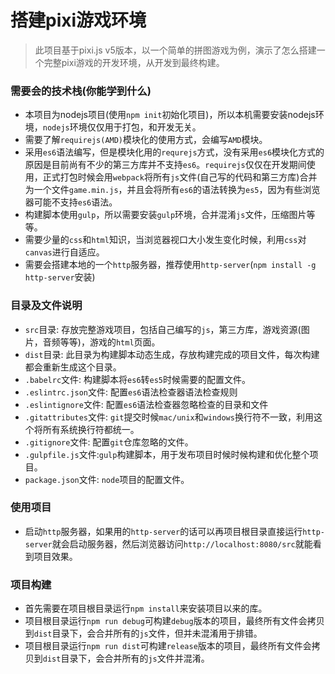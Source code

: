 # 搭建pixi游戏环境
>此项目基于pixi.js v5版本，以一个简单的拼图游戏为例，演示了怎么搭建一个完整pixi游戏的开发环境，从开发到最终构建。

### 需要会的技术栈(你能学到什么)
* 本项目为nodejs项目(使用`npm init`初始化项目)，所以本机需要安装nodejs环境，`nodejs`环境仅仅用于打包，和开发无关。
* 需要了解`requirejs(AMD)`模块化的使用方式，会编写`AMD`模块。
* 采用`es6`语法编写，但是模块化用的`requrejs`方式，没有采用`es6`模块化方式的原因是目前尚有不少的第三方库并不支持`es6`。`requirejs`仅仅在开发期间使用，正式打包时候会用`webpack`将所有`js`文件(自己写的代码和第三方库)合并为一个文件`game.min.js`，并且会将所有`es6`的语法转换为`es5`，因为有些浏览器可能不支持`es6`语法。
* 构建脚本使用`gulp`，所以需要安装`gulp`环境，合并混淆`js`文件，压缩图片等等。
* 需要少量的`css`和`html`知识，当浏览器视口大小发生变化时候，利用`css`对`canvas`进行自适应。
* 需要会搭建本地的一个`http`服务器，推荐使用`http-server`(`npm install -g http-server`安装)

### 目录及文件说明
* `src`目录: 存放完整游戏项目，包括自己编写的`js`，第三方库，游戏资源(图片，音频等等)，游戏的`html`页面。
* `dist`目录: 此目录为构建脚本动态生成，存放构建完成的项目文件，每次构建都会重新生成这个目录。
* `.babelrc`文件: 构建脚本将`es6`转`es5`时候需要的配置文件。
* `.eslintrc.json`文件: 配置`es6`语法检查器语法检查规则
* `.eslintignore`文件: 配置`es6`语法检查器忽略检查的目录和文件
* `.gitattributes`文件: `git`提交时候`mac/unix`和`windows`换行符不一致，利用这个将所有系统换行符都统一。
* `.gitignore`文件: 配置`git`仓库忽略的文件。
* `.gulpfile.js`文件:`gulp`构建脚本，用于发布项目时候时候构建和优化整个项目。
* `package.json`文件: `node`项目的配置文件。

### 使用项目
* 启动`http`服务器，如果用的`http-server`的话可以再项目根目录直接运行`http-server`就会启动服务器，然后浏览器访问`http://localhost:8080/src`就能看到项目效果。


### 项目构建
* 首先需要在项目根目录运行`npm install`来安装项目以来的库。
* 项目根目录运行`npm run debug`可构建`debug`版本的项目，最终所有文件会拷贝到`dist`目录下，会合并所有的`js`文件，但并未混淆用于排错。
* 项目根目录运行`npm run dist`可构建`release`版本的项目，最终所有文件会拷贝到`dist`目录下，会合并所有的`js`文件并混淆。